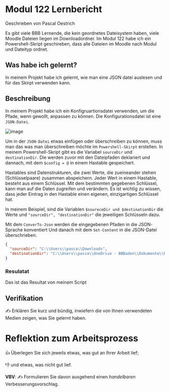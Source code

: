 # Modul 122 Lernbericht
Geschrieben von Pascal Oestrich

Es gibt viele BBB Lernende, die kein geordnetes Dateisystem haben, viele Moodle Dateien liegen im Downloadordner.
Im Modul 122 habe ich ein Powershell-Skript geschireben, dass alle Dateien im Moodle nach Modul und Dateityp ordnet.


## Was habe ich gelernt?

In meinem Projekt habe ich gelernt, wie man eine JSON datei auslesen und für das Skirpt verwenden kann.

## Beschreibung

In meinem Projekt habe ich ein Konfigruartionsdatei verwenden, um die Pfade, wenn gewollt, anpassen zu können.
Die Konfigurationsdatei ist eine `JSON-Datei`.

![image](https://github.com/Tagesmeister/Modul-122-Lernbericht/assets/110892258/85c36268-d0d2-4b34-8dca-b0dd8784afe1)

Um in der `JSON-Datei` etwas einfügen oder überschreiben zu können, muss man das was man überschreiben möchte im `Powershell-Skirpt` erstellen. In meinem Powershell-Skript gibt es die Variabel `sourceDir` und `destinationDir`. Die werden zuvor mit den Dateipfaden deklariert und dannach, mit dem `$config = @` in einem Hastable gespeichert.

Hastables sind Datenstrukturen, die zwei Werte, die zueineander stehen (Schlüsselpaare) zusammen abspeichern. Jeder Wert in einem Hastable, besteht aus einem Schlüssel. Mit dem bestimmten gegebenen Schlüssel, kann man auf die Daten zugreifen und verändern. Es ist wichtig zu wissen, dass jeder Eintrag in den Hastable einen eigenen, einzigartigen Schlüssel hat.

In meinem Beispiel, sind die Variablen `$soureceDir und $destinationDir` die Werte und `"sourceDir", "destinationDir"` die jeweiligen Schlüsseln dazu.

Mit dem `ConverTo-Json` werden die eingegebenen Pfaden in die JSON-Sprache konventiert Und danach mit dem `Set-Content` in die JSON-Datei überschrieben.

``` json
{ 
  "sourceDir": "C:\\Users\\pasca\\Downloads",
  "destinationDir": "C:\\Users\\pasca\\OneDrive - BBBaden\\Dokumente\\Montag IT"
}
```
### Resulatat
Das ist das Resultat von meinem Script

## Verifikation

✍️ Erklären Sie kurz und bündig, inwiefern die von Ihnen verwendeten Medien zeigen, was Sie gelernt haben.

# Reflektion zum Arbeitsprozess

👍 Überlegen Sie sich jeweils etwas, was gut an Ihrer Arbeit lief; 

👎 und etwas, was nicht gut lief.

**VBV**: ✍️ Formulieren Sie davon ausgehend einen *handelbaren* Verbesserungsvorschlag.
